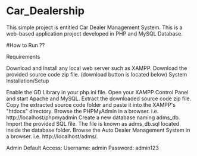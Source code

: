 # Car_Dealership
 This simple project is entitled Car Dealer Management System. This is a web-based application project developed in PHP and MySQL Database.

#How to Run ??
 
 Requirements

Download and Install any local web server such as XAMPP.
Download the provided source code zip file. (download button is located below)
System Installation/Setup

Enable the GD Library in your php.ini file.
Open your XAMPP Control Panel and start Apache and MySQL.
Extract the downloaded source code zip file.
Copy the extracted source code folder and paste it into the XAMPP's "htdocs" directory.
Browse the PHPMyAdmin in a browser. i.e. http://localhost/phpmyadmin
Create a new database naming adms_db.
Import the provided SQL file. The file is known as adms_db.sql located inside the database folder.
Browse the Auto Dealer Management System in a browser. i.e. http://localhost/adms/.


Admin Default Access:
Username: admin
Password: admin123



